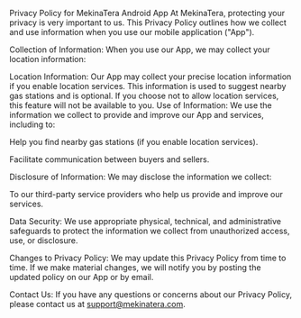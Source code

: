 Privacy Policy for MekinaTera Android App
At MekinaTera, protecting your privacy is very important to us. This Privacy Policy outlines how we collect and use information when you use our mobile application ("App").

Collection of Information:
When you use our App, we may collect your location information:

Location Information: Our App may collect your precise location information if you enable location services. This information is used to suggest nearby gas stations and is optional. If you choose not to allow location services, this feature will not be available to you.
Use of Information:
We use the information we collect to provide and improve our App and services, including to:

Help you find nearby gas stations (if you enable location services).

Facilitate communication between buyers and sellers.

Disclosure of Information:
We may disclose the information we collect:

To our third-party service providers who help us provide and improve our services.


Data Security:
We use appropriate physical, technical, and administrative safeguards to protect the information we collect from unauthorized access, use, or disclosure.

Changes to Privacy Policy:
We may update this Privacy Policy from time to time. If we make material changes, we will notify you by posting the updated policy on our App or by email.

Contact Us:
If you have any questions or concerns about our Privacy Policy, please contact us at support@mekinatera.com.
